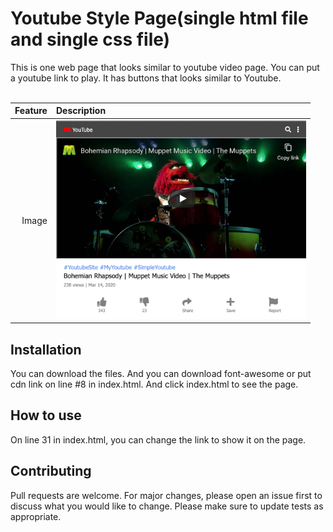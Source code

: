 

# Youtube Style Page(single html file and single css file)

This is one web page that looks similar to youtube video page. You can put a youtube link to play. It has buttons that looks similar to Youtube.
<br /><br />

| Feature | Description |
| -----: | :----------- |
|  Image | <img src="https://github.com/rebeccachoo/youtube-style/blob/main/Screen%20Shot%202021-01-12%20at%208.45.02%20AM.png?raw=true"  width="400">|


## Installation

You can download the files. And you can download font-awesome or put cdn link on line #8 in index.html. And click index.html to see the page.

## How to use

On line 31 in index.html, you can change the link to show it on the page.

## Contributing

Pull requests are welcome. For major changes, please open an issue first to discuss what you would like to change.
Please make sure to update tests as appropriate. 
